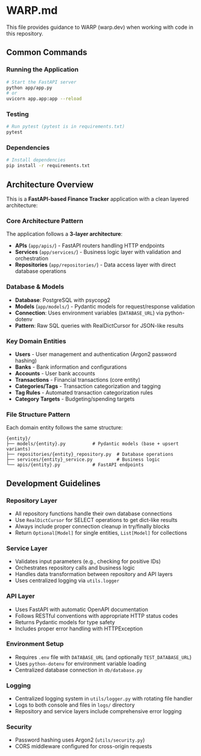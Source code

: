 # WARP.md

This file provides guidance to WARP (warp.dev) when working with code in this repository.

## Common Commands

### Running the Application
```bash
# Start the FastAPI server
python app/app.py
# or
uvicorn app.app:app --reload
```

### Testing
```bash
# Run pytest (pytest is in requirements.txt)
pytest
```

### Dependencies
```bash
# Install dependencies
pip install -r requirements.txt
```

## Architecture Overview

This is a **FastAPI-based Finance Tracker** application with a clean layered architecture:

### Core Architecture Pattern
The application follows a **3-layer architecture**:
- **APIs** (`app/apis/`) - FastAPI routers handling HTTP endpoints
- **Services** (`app/services/`) - Business logic layer with validation and orchestration
- **Repositories** (`app/repositories/`) - Data access layer with direct database operations

### Database & Models
- **Database**: PostgreSQL with psycopg2
- **Models** (`app/models/`) - Pydantic models for request/response validation
- **Connection**: Uses environment variables (`DATABASE_URL`) via python-dotenv
- **Pattern**: Raw SQL queries with RealDictCursor for JSON-like results

### Key Domain Entities
- **Users** - User management and authentication (Argon2 password hashing)
- **Banks** - Bank information and configurations
- **Accounts** - User bank accounts
- **Transactions** - Financial transactions (core entity)
- **Categories/Tags** - Transaction categorization and tagging
- **Tag Rules** - Automated transaction categorization rules
- **Category Targets** - Budgeting/spending targets

### File Structure Pattern
Each domain entity follows the same structure:
```
{entity}/
├── models/{entity}.py          # Pydantic models (base + upsert variants)
├── repositories/{entity}_repository.py  # Database operations
├── services/{entity}_service.py         # Business logic
└── apis/{entity}.py            # FastAPI endpoints
```

## Development Guidelines

### Repository Layer
- All repository functions handle their own database connections
- Use `RealDictCursor` for SELECT operations to get dict-like results
- Always include proper connection cleanup in try/finally blocks
- Return `Optional[Model]` for single entities, `List[Model]` for collections

### Service Layer
- Validates input parameters (e.g., checking for positive IDs)
- Orchestrates repository calls and business logic
- Handles data transformation between repository and API layers
- Uses centralized logging via `utils.logger`

### API Layer
- Uses FastAPI with automatic OpenAPI documentation
- Follows RESTful conventions with appropriate HTTP status codes
- Returns Pydantic models for type safety
- Includes proper error handling with HTTPException

### Environment Setup
- Requires `.env` file with `DATABASE_URL` (and optionally `TEST_DATABASE_URL`)
- Uses `python-dotenv` for environment variable loading
- Centralized database connection in `db/database.py`

### Logging
- Centralized logging system in `utils/logger.py` with rotating file handler
- Logs to both console and files in `logs/` directory
- Repository and service layers include comprehensive error logging

### Security
- Password hashing uses Argon2 (`utils/security.py`)
- CORS middleware configured for cross-origin requests